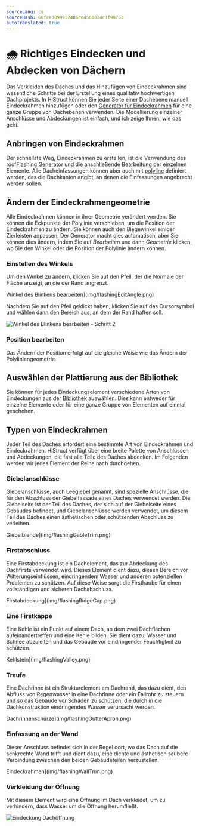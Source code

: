```yaml
---
sourceLang: cs
sourceHash: 68fce3099952486cd4561024c1f98753
autoTranslated: true
---
```


# 🌧️ Richtiges Eindecken und Abdecken von Dächern

Das Verkleiden des Daches und das Hinzufügen von Eindeckrahmen sind wesentliche Schritte bei der Erstellung eines qualitativ hochwertigen Dachprojekts. In HiStruct können Sie jeder Seite einer Dachebene manuell Eindeckrahmen hinzufügen oder den [Generator für Eindeckrahmen](roofFlashingGenerator.md) für eine ganze Gruppe von Dachebenen verwenden. Die Modellierung einzelner Anschlüsse und Abdeckungen ist einfach, und ich zeige Ihnen, wie das geht.

## Anbringen von Eindeckrahmen

Der schnellste Weg, Eindeckrahmen zu erstellen, ist die Verwendung des [roofFlashing Generator](roofFlashingGenerator.md) und die anschließende Bearbeitung der einzelnen Elemente. Alle Dacheinfassungen können aber auch mit [polyline](../instructor-roofs/insertPolyline.md) definiert werden, das die Dachkanten angibt, an denen die Einfassungen angebracht werden sollen.

## Ändern der Eindeckrahmengeometrie

Alle Eindeckrahmen können in ihrer Geometrie verändert werden. Sie können die Eckpunkte der Polylinie verschieben, um die Position der Eindeckrahmen zu ändern. Sie können auch den Biegewinkel einiger Zierleisten anpassen. Der Generator macht dies automatisch, aber Sie können dies ändern, indem Sie auf *Bearbeiten* und dann *Geometrie* klicken, wo Sie den Winkel oder die Position der Polylinie ändern können.

### Einstellen des Winkels

Um den Winkel zu ändern, klicken Sie auf den Pfeil, der die Normale der Fläche anzeigt, an die der Rand angrenzt.

Winkel des Blinkens bearbeiten](img/flashingEditAngle.png)

Nachdem Sie auf den Pfeil geklickt haben, klicken Sie auf das Cursorsymbol und wählen dann den Bereich aus, an dem der Rand haften soll.

![Winkel des Blinkens bearbeiten - Schritt 2](img/flashingEditAngleStep2.png)

### Position bearbeiten

Das Ändern der Position erfolgt auf die gleiche Weise wie das Ändern der Polyliniengeometrie.

## Auswählen der Plattierung aus der Bibliothek

Sie können für jedes Eindeckungselement verschiedene Arten von Eindeckungen aus der [Bibliothek](roofFlashingLibrary.md) auswählen. Dies kann entweder für einzelne Elemente oder für eine ganze Gruppe von Elementen auf einmal geschehen.

## Typen von Eindeckrahmen

Jeder Teil des Daches erfordert eine bestimmte Art von Eindeckrahmen und Eindeckrahmen. HiStruct verfügt über eine breite Palette von Anschlüssen und Abdeckungen, die fast alle Teile des Daches abdecken. Im Folgenden werden wir jedes Element der Reihe nach durchgehen.

### Giebelanschlüsse
Giebelanschlüsse, auch Leegiebel genannt, sind spezielle Anschlüsse, die für den Abschluss der Giebelfassade eines Daches verwendet werden. Die Giebelseite ist der Teil des Daches, der sich auf der Giebelseite eines Gebäudes befindet, und Giebelanschlüsse werden verwendet, um diesem Teil des Daches einen ästhetischen oder schützenden Abschluss zu verleihen.

Giebelblende](img/flashingGableTrim.png)

### Firstabschluss
Eine Firstabdeckung ist ein Dachelement, das zur Abdeckung des Dachfirsts verwendet wird. Dieses Element dient dazu, diesen Bereich vor Witterungseinflüssen, eindringendem Wasser und anderen potenziellen Problemen zu schützen. Auf diese Weise sorgt die Firsthaube für einen vollständigen und sicheren Dachabschluss.

Firstabdeckung](img/flashingRidgeCap.png)

### Eine Firstkappe
Eine Kehle ist ein Punkt auf einem Dach, an dem zwei Dachflächen aufeinandertreffen und eine Kehle bilden. Sie dient dazu, Wasser und Schnee abzuleiten und das Gebäude vor eindringender Feuchtigkeit zu schützen.
 
Kehlstein](img/flashingValley.png)

### Traufe
Eine Dachrinne ist ein Strukturelement am Dachrand, das dazu dient, den Abfluss von Regenwasser in eine Dachrinne oder ein Fallrohr zu steuern und so das Gebäude vor Schäden zu schützen, die durch in die Dachkonstruktion eindringendes Wasser verursacht werden.


Dachrinnenschürze](img/flashingGutterApron.png)

### Einfassung an der Wand
Dieser Anschluss befindet sich in der Regel dort, wo das Dach auf die senkrechte Wand trifft und dient dazu, eine dichte und ästhetisch saubere Verbindung zwischen den beiden Gebäudeteilen herzustellen.

Eindeckrahmen](img/flashingWallTrim.png)

### Verkleidung der Öffnung
Mit diesem Element wird eine Öffnung im Dach verkleidet, um zu verhindern, dass Wasser um die Öffnung herumfließt.

![Eindeckung Dachöffnung](img/flashingRoofOpening.png)